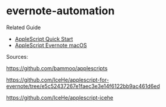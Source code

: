 # evernote-automation



Related Guide

- [AppleScript Quick Start](https://icehe.me/applescript/applescript/)
- [AppleScript Evernote macOS](https://icehe.me/applescript/evernote_osx/)



Sources:

https://github.com/bammoo/applescripts

https://github.com/IceHe/applescript-for-evernote/tree/e5c52437267e1faec3e3e14f6122bb9ac461d6ed

https://github.com/IceHe/applescript-icehe